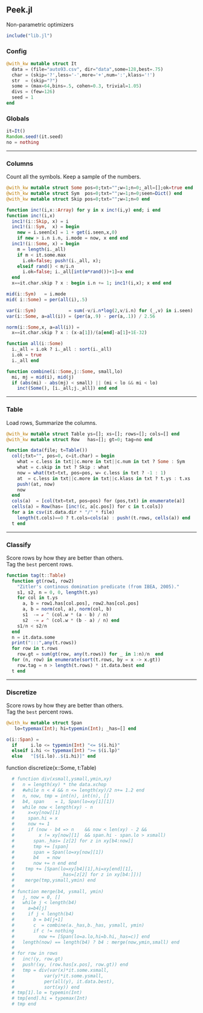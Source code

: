 
## Peek.jl
 Non-parametric optimizers

```julia
include("lib.jl")
```

### Config

```julia
@with_kw mutable struct It
  data = (file="auto93.csv", dir="data",some=128,best=.75)
  char = (skip='?',less='-',more='+',num=':',klass='!')
  str  = (skip="?")
  some = (max=64,bins=.5, cohen=0.3, trivial=1.05)
  divs = (few=126)
  seed = 1
end
```

### Globals

```julia
it=It()
Random.seed!(it.seed)
no = nothing
```

-------------------------------------------------------------------
### Columns
 Count all the symbols. Keep a sample of the numbers.

```julia
@with_kw mutable struct Some pos=0;txt="";w=1;n=0;_all=[];ok=true end
@with_kw mutable struct Sym  pos=0;txt="";w=1;n=0;seen=Dict() end
@with_kw mutable struct Skip pos=0;txt="";w=1;n=0 end

function inc!(i,x::Array) for y in x inc!(i,y) end; i end
function inc!(i,x) 
  inc1!(i::Skip, x) = i 
  inc1!(i::Sym,  x) = begin
    new = i.seen[x] = 1 + get(i.seen,x,0) 
    if new > i.n i.n, i.mode = now, x end end 
  inc1!(i::Some, x) = begin 
    m = length(i._all)
    if m < it.some.max    
      i.ok=false; push!(i._all, x); 
    elseif rand() < m/i.n 
      i.ok=false; i._all[int(m*rand())+1]=x end 
  end
  x==it.char.skip ? x : begin i.n += 1; inc1!(i,x); x end end

mid(i::Sym)   = i.mode 
mid( i::Some) = per(all(i),.5) 

var(i::Sym)            = sum(-v/i.n*log(2,v/i.n) for (_,v) in i.seen) 
var(i::Some, a=all(i)) = (per(a,.9) - per(a,.1)) / 2.56 

norm(i::Some,x, a=all(i)) = 
  x==it.char.skip ? x : (x-a[1])/(a[end]-a[1]+1E-32) 

function all(i::Some)  
  i._all = i.ok ? i._all : sort(i._all) 
  i.ok = true
  i._all end

function combine(i::Some,j::Some, small,lo) 
  mi, mj = mid(i), mid(j)
  if (abs(mi) - abs(mj) < small) || (mi < lo && mi < lo)
    inc!(Some(), [i._all;j._all]) end end
```

-------------------------------------------------------------------
### Table
 Load rows, Summarize the columns.

```julia
@with_kw mutable struct Table ys=[]; xs=[]; rows=[]; cols=[] end
@with_kw mutable struct Row   has=[]; gt=0; tag=no end

function data(file; t=Table())
  col(;txt="", pos=0, c=it.char) = begin
    what = c.less in txt||c.more in txt||c.num in txt ? Some : Sym
    what = c.skip in txt ? Skip : what
    now = what(txt=txt, pos=pos, w= c.less in txt ? -1 : 1) 
    at  = c.less in txt||c.more in txt||c.klass in txt ? t.ys : t.xs
    push!(at, now)  
    now
  end
  cols(a)  = [col(txt=txt, pos=pos) for (pos,txt) in enumerate(a)]
  cells(a) = Row(has= [inc!(c, a[c.pos]) for c in t.cols])
  for a in csv(it.data.dir * "/" * file)
    length(t.cols)==0 ? t.cols=cols(a) : push!(t.rows, cells(a)) end
  t end
```

-------------------------------------------------------------------
### Classify
 Score rows by how they are better than others.   
 Tag the `best` percent rows.

```julia
function tag(t::Table)
  function gt(row1, row2)
    "Zitler's continous domination predicate (from IBEA, 2005)."
    s1, s2, n = 0, 0, length(t.ys)
    for col in t.ys
      a, b = row1.has[col.pos], row2.has[col.pos]
      a, b = norm(col, a), norm(col, b)
      s1  -= ℯ ^ (col.w * (a - b) / n)
      s2  -= ℯ ^ (col.w * (b - a) / n) end
    s1/n < s2/n 
  end
  n = it.data.some
  print(":::",any(t.rows))
  for row in t.rows 
    row.gt = sum(gt(row, any(t.rows)) for _ in 1:n)/n  end
  for (n, row) in enumerate(sort(t.rows, by = x -> x.gt))
    row.tag = n > length(t.rows) * it.data.best end
  t end
```

-------------------------------------------------------------------
### Discretize
 Score rows by how they are better than others.   
 Tag the `best` percent rows.

```julia
@with_kw mutable struct Span 
   lo=typemax(Int); hi=typemin(Int); _has=[] end

o(i::Span) = 
  if     i.lo <= typemin(Int) "<= $(i.hi)" 
  elseif i.hi <= typemax(Int) ">= $(i.lp)" 
  else   "[$(i.lo)..$(i.hi)]" end
```

function discretize(x::Some, t:Table)

```julia
  # function div(xsmall,ysmall,ymin,xy) 
  #   n = length(xy) * the data.xchop
  #   #while n < 4 && n <= length(xy)/2 n+= 1.2 end
  #   n, now, tmp = int(n), int(n), []
  #   b4, span    = 1, Span(lo=xy[1][1])
  #   while now < length(xy) - n
  #     x=xy[now][1]
  #     span.hi = x
  #     now += 1
  #     if (now - b4 => n    && now < len(xy) - 2 && 
  #         x != xy[now][1]  && span.hi - span.lo > xsmall) 
  #       span._has= [z[2] for z in xy[b4:now]]
  #       tmp += [span]
  #       span = Span(lo=xy[now][1])
  #       b4   = now
  #       now += n end end
  #    tmp += [Span(lo=xy[b4][1],hi=xy[end][1],
  #                 _has=[z[2] for z in xy[b4:]])]
  #    merge(tmp,ysmall,ymin) end 
  #
  # function merge(b4, ysmall, ymin)
  #   j, now = 0, []
  #   while j < length(b4)
  #     a=b4[j]
  #     if j < length(b4)
  #       b = b4[j+1]
  #       c  = combine(a._has,b._has, ysmall, ymin)
  #       if c != nothing
  #         now += [Span(lo=a.lo,hi=b.hi,_has=c)] end
  #   length(now) == length(b4) ? b4 : merge(now,ymin,small) end 
  #
  # for row in rows
  #   inc!(y, row.gt)
  #   push!(xy, (row.has[x.pos], row.gt)) end
  #   tmp = div(var(x)*it.some.xsmall,
  #           var(y)*it.some.ysmall,
  #           per(all(y), it.data.best),
  #           sort(xy)) end
  # tmp[1].lo = typemin(Int)
  # tmp[end].hi = typemax(Int)
  # tmp end 
```
